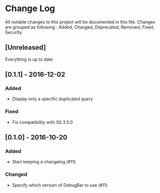 # Change Log

All notable changes to this project will be documented in this file.
Changes are grouped as following : Added, Changed, Deprecated, Removed, Fixed, Security.

## [Unreleased]

Everything is up to date

## [0.1.1] - 2016-12-02
### Added
- Display only a specific duplicated query

### Fixed
- Fix compatibility with SS 3.5.0

## [0.1.0] - 2016-10-20
### Added
- Start keeping a changelog (#11)

### Changed
- Specify which version of DebugBar to use (#11)